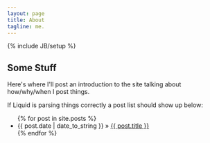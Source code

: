 ```yaml
---
layout: page
title: About
tagline: me.
---
```

{% include JB/setup %}

## Some Stuff

Here's where I'll post an introduction to the site talking about how/why/when I post things.

If Liquid is parsing things correctly a post list should show up below:

<ul class="posts">
  {% for post in site.posts %}
    <li><span>{{ post.date | date_to_string }}</span> &raquo; <a href="{{ BASE_PATH }}{{ post.url }}">{{ post.title }}</a></li>
  {% endfor %}
</ul>
